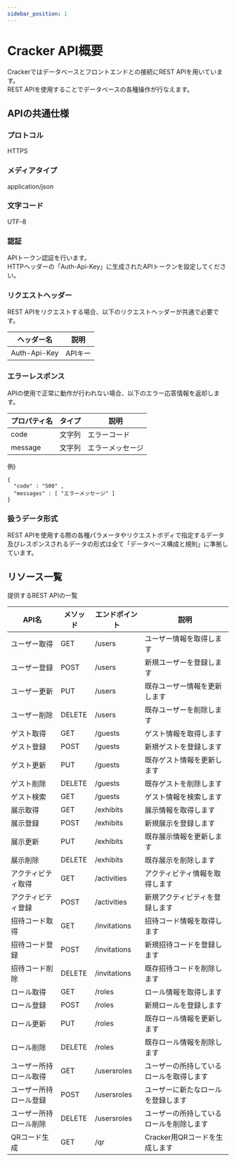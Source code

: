 ```yaml
---
sidebar_position: 1
---
```


# Cracker API概要
Crackerではデータベースとフロントエンドとの接続にREST APIを用いています。  
REST APIを使用することでデータベースの各種操作が行なえます。

## APIの共通仕様
### プロトコル
HTTPS
### メディアタイプ
application/json
### 文字コード
UTF-8
### 認証
APIトークン認証を行います。  
HTTPヘッダーの「Auth-Api-Key」に生成されたAPIトークンを設定してください。

### リクエストヘッダー
REST APIをリクエストする場合、以下のリクエストヘッダーが共通で必要です。

|ヘッダー名|説明|
|----|----|
|Auth-Api-Key|APIキー|

### エラーレスポンス
APIの使用で正常に動作が行われない場合、以下のエラー応答情報を返却します。

|プロパティ名|タイプ|説明|
|----|----|----|
|code|文字列|エラーコード|
|message|文字列|エラーメッセージ|

例)
```
{
  "code" : "500" ,
  "messages" : [ "エラーメッセージ" ]
}
```

### 扱うデータ形式
REST APIを使用する際の各種パラメータやリクエストボディで指定するデータ及びレスポンスされるデータの形式は全て「データベース構成と規則」に準拠しています。

## リソース一覧
提供するREST APIの一覧

|API名|メソッド|エンドポイント|説明|
|----|----|----|----|
|ユーザー取得|GET|/users|ユーザー情報を取得します|
|ユーザー登録|POST|/users|新規ユーザーを登録します|
|ユーザー更新|PUT|/users|既存ユーザー情報を更新します|
|ユーザー削除|DELETE|/users|既存ユーザーを削除します|
|ゲスト取得|GET|/guests|ゲスト情報を取得します|
|ゲスト登録|POST|/guests|新規ゲストを登録します|
|ゲスト更新|PUT|/guests|既存ゲスト情報を更新します|
|ゲスト削除|DELETE|/guests|既存ゲストを削除します|
|ゲスト検索|GET|/guests|ゲスト情報を検索します|
|展示取得|GET|/exhibits|展示情報を取得します|
|展示登録|POST|/exhibits|新規展示を登録します|
|展示更新|PUT|/exhibits|既存展示情報を更新します|
|展示削除|DELETE|/exhibits|既存展示を削除します|
|アクティビティ取得|GET|/activities|アクティビティ情報を取得します|
|アクティビティ登録|POST|/activities|新規アクティビティを登録します|
|招待コード取得|GET|/invitations|招待コード情報を取得します|
|招待コード登録|POST|/invitations|新規招待コードを登録します|
|招待コード削除|DELETE|/invitations|既存招待コードを削除します|
|ロール取得|GET|/roles|ロール情報を取得します|
|ロール登録|POST|/roles|新規ロールを登録します|
|ロール更新|PUT|/roles|既存ロール情報を更新します|
|ロール削除|DELETE|/roles|既存ロール情報を削除します|
|ユーザー所持ロール取得|GET|/usersroles|ユーザーの所持しているロールを取得します|
|ユーザー所持ロール登録|POST|/usersroles|ユーザーに新たなロールを登録します|
|ユーザー所持ロール削除|DELETE|/usersroles|ユーザーの所持しているロールを削除します|
|QRコード生成|GET|/qr|Cracker用QRコードを生成します|
